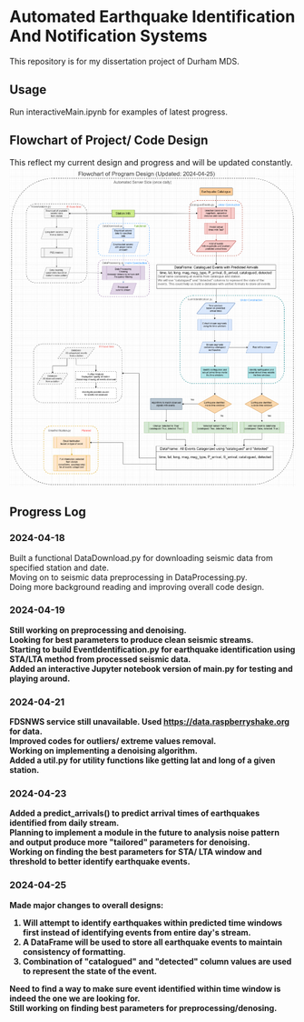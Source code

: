 # Automated Earthquake Identification And Notification Systems
This repository is for my dissertation project of Durham MDS. <br />

## Usage
Run interactiveMain.ipynb for examples of latest progress.<br />

## Flowchart of Project/ Code Design
This reflect my current design and progress and will be updated constantly.
<img src="Flowchart.drawio.png" width="600"><br />


## Progress Log
### 2024-04-18 <br />
Built a functional DataDownload.py for downloading seismic data from specified station and date.<br />
Moving on to seismic data preprocessing in DataProcessing.py. <br />
Doing more background reading and improving overall code design.<br />

### 2024-04-19<b/> <br />
Still working on preprocessing and denoising. <br />
Looking for best parameters to produce clean seismic streams.<br />
Starting to build EventIdentification.py for earthquake identification using STA/LTA method from processed seismic data.<br />
Added an interactive Jupyter notebook version of main.py for testing and playing around.<br />

### 2024-04-21<b/> <br />
FDSNWS service still unavailable. Used https://data.raspberryshake.org for data. <br />
Improved codes for outliers/ extreme values removal.  <br />
Working on implementing a denoising algorithm. <br />
Added a util.py for utility functions like getting lat and long of a given station.  <br />

### 2024-04-23<b/> <br />
Added a predict_arrivals() to predict arrival times of earthquakes identified from daily stream. <br />
Planning to implement a module in the future to analysis noise pattern and output produce more "tailored" parameters for denoising. <br />
Working on finding the best parameters for STA/ LTA window and threshold to better identify earthquake events. <br />

### 2024-04-25<b/> <br />
Made major changes to overall designs: <br />
1. Will attempt to identify earthquakes within predicted time windows first instead of identifying events from entire day's stream.<br />
2. A DataFrame will be used to store all earthquake events to maintain consistency of formatting.<br />
3. Combination of "catalogued" and "detected" column values are used to represent the state of the event.<br />

Need to find a way to make sure event identified within time window is indeed the one we are looking for.<br />
Still working on finding best parameters for preprocessing/denosing.<br />


